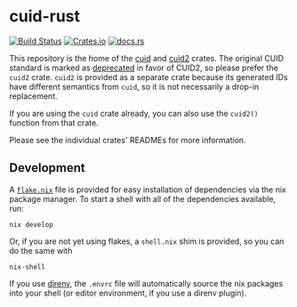 # cuid-rust

[![Build Status](https://github.com/mplanchard/cuid-rust/actions/workflows/ci.yml/badge.svg?branch=master)](https://github.com/mplanchard/cuid-rust/actions/workflows/ci.yml?query=branch%3Amaster)
[![Crates.io](https://img.shields.io/crates/v/cuid "Crates.io")](https://crates.io/crates/cuid2/)
[![docs.rs](https://docs.rs/cuid/badge.svg)](https://docs.rs/cuid2/badge.svg)

This repository is the home of the [cuid] and [cuid2] crates. The original
CUID standard is marked as [deprecated](https://github.com/paralleldrive/cuid2#improvements-over-cuid)
in favor of CUID2, so please prefer the `cuid2` crate. `cuid2` is provided as a
separate crate because its generated IDs have different semantics from `cuid`,
so it is not necessarily a drop-in replacement.

If you are using the `cuid` crate already, you can also use the `cuid2()`
function from that crate.

Please see the individual crates' READMEs for more information.

## Development

A [`flake.nix`](https://nixos.wiki/wiki/Flakes) file is provided for easy
installation of dependencies via the nix package manager. To start a shell with
all of the dependencies available, run:

```text
nix develop
```

Or, if you are not yet using flakes, a `shell.nix` shim is provided, so you can
do the same with

```text
nix-shell
```

If you use [direnv](https://direnv.net/), the `.envrc` file will automatically
source the nix packages into your shell (or editor environment, if you use a
direnv plugin).

[cuid]: https://crates.io/crates/cuid/
[cuid2]: https://crates.io/crates/cuid2/

